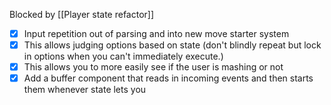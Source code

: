 Blocked by [[Player state refactor]]

- [x] Input repetition out of parsing and into new move starter system
- [x] This allows judging options based on state (don't blindly repeat but lock in options when you can't immediately execute.)
- [x] This allows you to more easily see if the user is mashing or not
- [x] Add a buffer component that reads in incoming events and then starts them whenever state lets you